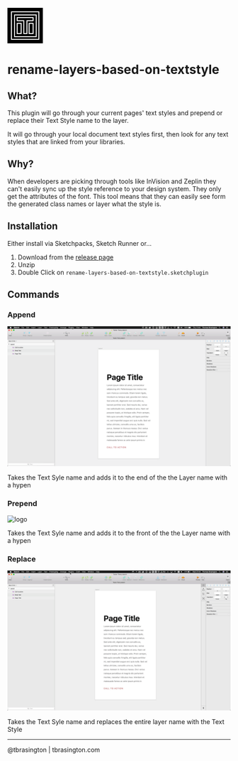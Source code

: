 ![logo](assets/icon.png)

# rename-layers-based-on-textstyle


## What?

This plugin will go through your current pages' text styles and prepend or replace their Text Style name to the layer. 

It will go through your local document text styles first, then look for any text styles that are linked from your libraries.

## Why?

When developers are picking through tools like InVision and Zeplin they can't easily sync up the style reference to your design system. They only get the attributes of the font. This tool means that they can easily see form the generated class names or layer what the style is.

## Installation
Either install via Sketchpacks, Sketch Runner or...

1. Download from the [release page](https://github.com/tbrasington/rename-layers-based-on-textstyle/releases)
2. Unzip
3. Double Click on `rename-layers-based-on-textstyle.sketchplugin` 


## Commands

### Append

![logo](artwork/append.gif)

Takes the Text Syle name and adds it to the end of the the Layer name with a hypen

### Prepend

![logo](artwork/prepend.gif)

Takes the Text Syle name and adds it to the front of the the Layer name with a hypen

### Replace

![logo](artwork/replace.gif)

Takes the Text Syle name and replaces the entire layer name with the Text Style


---

@tbrasington | tbrasington.com
